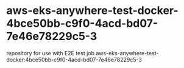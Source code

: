# aws-eks-anywhere-test-docker-4bce50bb-c9f0-4acd-bd07-7e46e78229c5-3
repository for use with E2E test job aws-eks-anywhere-test-docker:4bce50bb-c9f0-4acd-bd07-7e46e78229c5-3
